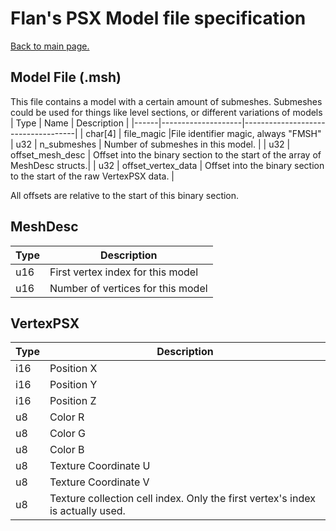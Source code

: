 # Flan's PSX Model file specification
[Back to main page.](../README.md)

## Model File (.msh)
This file contains a model with a certain amount of submeshes. Submeshes could be used for things like level sections, or different variations of models
| Type | Name               | Description                        |
|------|--------------------|------------------------------------|
| char[4] | file_magic                |File identifier magic, always "FMSH"
| u32  | n_submeshes        | Number of submeshes in this model. |
| u32  | offset_mesh_desc   | Offset into the binary section to the start of the array of MeshDesc structs.|
| u32  | offset_vertex_data | Offset into the binary section to the start of the raw VertexPSX data.        |

All offsets are relative to the start of this binary section.

## MeshDesc
| Type | Description                       |
|------|-----------------------------------|
| u16  | First vertex index for this model |
| u16  | Number of vertices for this model |

## VertexPSX
| Type | Description             |
|------|-------------------------|
| i16  |Position X               |
| i16  |Position Y               |
| i16  |Position Z               |
| u8   |Color R                  |
| u8   |Color G                  |
| u8   |Color B                  |
| u8   |Texture Coordinate U     |
| u8   |Texture Coordinate V     |
| u8   |Texture collection cell index. Only the first vertex's index is actually used. |